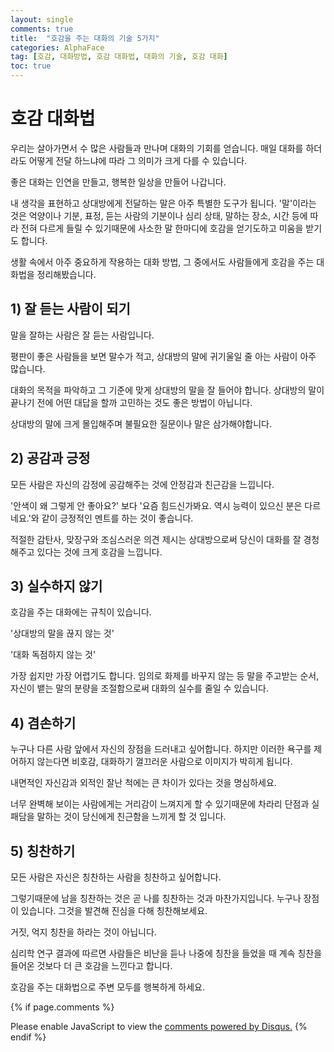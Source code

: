 ```yaml
---
layout: single
comments: true
title:  "호감을 주는 대화의 기술 5가지"
categories: AlphaFace
tag: [호감, 대화방법, 호감 대화법, 대화의 기술, 호감 대화]
toc: true
---
```


  <!-- Google addsense -->
  <script async src="https://pagead2.googlesyndication.com/pagead/js/adsbygoogle.js?client=ca-pub-2367691231152778"
    crossorigin="anonymous"></script>
  <!-- 상단 2개 -->
  <ins class="adsbygoogle" style="display:block" data-ad-client="ca-pub-2367691231152778" data-ad-slot="7442206282"
    data-ad-format="auto" data-full-width-responsive="true"></ins>
  <script>
    (adsbygoogle = window.adsbygoogle || []).push({});
  </script>




# 호감 대화법

우리는 살아가면서 수 많은 사람들과 만나며 대화의 기회를 얻습니다. 매일 대화를 하더라도 어떻게 전달 하느냐에 따라 그 의미가 크게 다를 수 있습니다.

좋은 대화는 인연을 만들고, 행복한 일상을 만들어 나갑니다.

내 생각을 표현하고 상대방에게 전달하는 말은 아주 특별한 도구가 됩니다. '말'이라는 것은 억양이나 기분, 표정, 듣는 사람의 기분이나 심리 상태, 말하는 장소, 시간 등에 따라 전혀 다르게 들릴 수 있기때문에 사소한 말 한마디에 호감을 얻기도하고 미움을 받기도 합니다.

생활 속에서 아주 중요하게 작용하는 대화 방법, 그 중에서도 사람들에게 호감을 주는 대화법을 정리해봤습니다.


## 1) 잘 듣는 사람이 되기

말을 잘하는 사람은 잘 듣는 사람입니다.

평판이 좋은 사람들을 보면 말수가 적고, 상대방의 말에 귀기울일 줄 아는 사람이 아주 많습니다.

대화의 목적을 파악하고 그 기준에 맞게 상대방의 말을 잘 들어야 합니다. 상대방의 말이 끝나기 전에 어떤 대답을 할까 고민하는 것도 좋은 방법이 아닙니다.

상대방의 말에 크게 몰입해주며 불필요한 질문이나 말은 삼가해야합니다.


## 2) 공감과 긍정

모든 사람은 자신의 감정에 공감해주는 것에 안정감과 친근감을 느낍니다.

'안색이 왜 그렇게 안 좋아요?' 보다 '요즘 힘드신가봐요. 역시 능력이 있으신 분은 다르네요.'와 같이 긍정적인 멘트를 하는 것이 좋습니다.

적절한 감탄사, 맞장구와 조심스러운 의견 제시는 상대방으로써 당신이 대화를 잘 경청해주고 있다는 것에 크게 호감을 느낍니다.


## 3) 실수하지 않기

호감을 주는 대화에는 규칙이 있습니다.

'상대방의 말을 끊지 않는 것'

'대화 독점하지 않는 것'

가장 쉽지만 가장 어렵기도 합니다. 임의로 화제를 바꾸지 않는 등 말을 주고받는 순서, 자신이 뱉는 말의 분량을 조절함으로써 대화의 실수를 줄일 수 있습니다.


## 4) 겸손하기

누구나 다른 사람 앞에서 자신의 장점을 드러내고 싶어합니다. 하지만 이러한 욕구를 제어하지 않는다면 비호감, 대화하기 껄끄러운 사람으로 이미지가 박히게 됩니다.

내면적인 자신감과 외적인 잘난 척에는 큰 차이가 있다는 것을 명심하세요.

너무 완벽해 보이는 사람에게는 거리감이 느껴지게 할 수 있기때문에 차라리 단점과 실패담을 말하는 것이 당신에게 친근함을 느끼게 할 것 입니다.


## 5) 칭찬하기

모든 사람은 자신은 칭찬하는 사람을 칭찬하고 싶어합니다.

그렇기때문에 남을 칭찬하는 것은 곧 나를 칭찬하는 것과 마찬가지입니다. 누구나 장점이 있습니다. 그것을 발견해 진심을 다해 칭찬해보세요.

거짓, 억지 칭찬을 하라는 것이 아닙니다.

심리학 연구 결과에 따르면 사람들은 비난을 듣나 나중에 칭찬을 들었을 때 계속 칭찬을 들어온 것보다 더 큰 호감을 느낀다고 합니다.

호감을 주는 대화법으로 주변 모두를 행복하게 하세요.



  <!-- Google addsense -->
  <script async src="https://pagead2.googlesyndication.com/pagead/js/adsbygoogle.js?client=ca-pub-2367691231152778"
    crossorigin="anonymous"></script>
  <!-- alphaface.footer.add -->
  <ins class="adsbygoogle" style="display:block" data-ad-client="ca-pub-2367691231152778" data-ad-slot="8141421734"
    data-ad-format="auto" data-full-width-responsive="true"></ins>
  <script>
    (adsbygoogle = window.adsbygoogle || []).push({});
  </script>


{% if page.comments %}
<div id="disqus_thread"></div>
<script>
    /**
    *  RECOMMENDED CONFIGURATION VARIABLES: EDIT AND UNCOMMENT THE SECTION BELOW TO INSERT DYNAMIC VALUES FROM YOUR PLATFORM OR CMS.
    *  LEARN WHY DEFINING THESE VARIABLES IS IMPORTANT: https://disqus.com/admin/universalcode/#configuration-variables    */
    
    var disqus_config = function () {
    this.page.url = "{{ page.url | absolute_url }};";  // Replace PAGE_URL with your page's canonical URL variable
    this.page.identifier = "{{ page.id }}";; // Replace PAGE_IDENTIFIER with your page's unique identifier variable
    };
    
    (function() { // DON'T EDIT BELOW THIS LINE
    var d = document, s = d.createElement('script');
    s.src = 'https://alphafaceblog.disqus.com/embed.js';
    s.setAttribute('data-timestamp', +new Date());
    (d.head || d.body).appendChild(s);
    })();
</script>
<noscript>Please enable JavaScript to view the <a href="https://disqus.com/?ref_noscript">comments powered by Disqus.</a></noscript>
{% endif %}